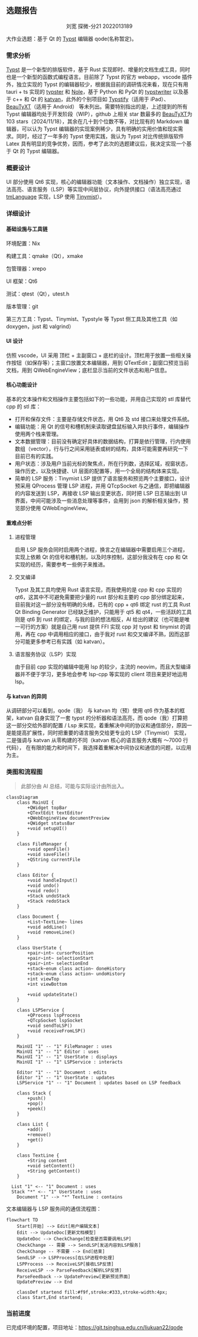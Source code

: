 ## 选题报告

<center>刘宽 探微-分21 2022013189</center>

大作业选题：基于 Qt 的 [Typst](https://typst.app) 编辑器 qode(名称暂定)。

### 需求分析

[Typst](https://github.com/typst/typst) 是一个新型的排版软件，基于 Rust 实现即时、增量的文档生成工具，同时也是一个新型的函数式编程语言。目前除了 Typst 的官方 webapp，vscode 插件外，独立实现的 Typst 的编辑器较少，根据我目前的调研情况来看，现在只有用 tauri + ts 实现的 [typster](https://github.com/wflixu/typster) 和 [Nole](https://github.com/FrostMiKu/Nole)，基于 Python 和 PyQt 的 [typstwriter](https://github.com/Bzero/typstwriter) 以及基于 c++ 和 Qt 的 [katvan](https://github.com/IgKh/katvan)，此外的个别项目如 [Typstify](https://github.com/iXORTech/Typstify)（适用于 iPad）、[BeauTyXT](https://github.com/soupslurpr/BeauTyXT)（适用于 Android） 等未列出。需要特别指出的是，上述提到的所有 Typst 编辑器均处于开发阶段（WIP），github 上相关 star 数最多的 [BeauTyXT](https://github.com/soupslurpr/BeauTyXT)为 103 stars（2024/11/18），其余在几十到个位数不等，对比现有的 Markdown 编辑器，可以认为 Typst 编辑器的实现案例稀少，具有明确的实用价值和现实需求。同时，经过了一年多的 Typst 使用实践，我认为 Typst 对比传统排版软件 Latex 具有明显的竞争优势，因而，参考了此次的选题建议后，我决定实现一个基于 Qt 的 Typst 编辑器。

### 概要设计

UI 部分使用 Qt6 实现，核心的编辑器功能（文本操作、文档操作）独立实现，语法高亮、语言服务（LSP）等实现中间层协议，向外提供接口（语法高亮通过 [tmLanguage](https://macromates.com/manual/en/language_grammars) 实现，LSP 使用 [Tinymist](https://github.com/Myriad-Dreamin/tinymist)）。

### 详细设计

#### 基础设施与工具链

环境配置：Nix

构建工具：qmake（Qt），xmake

包管理器：xrepo

UI 框架：Qt6

测试：qtest（Qt），utest.h

版本管理：git

第三方工具：Typst、Tinymist、Typstyle 等 Typst 侧工具及其他工具（如 doxygen，just 和 valgrind）

#### UI 设计

仿照 vscode，UI 采用 顶栏 + 主副窗口 + 底栏的设计。顶栏用于放置一些相关操作按钮（如保存等）；主窗口放置文本编辑器，用到 QTextEdit；副窗口预览当前文档，用到 QWebEngineView；底栏显示当前的文件状态和用户信息。

#### 核心功能设计

基本的文本操作和文档操作主要包括如下的一些功能，并用自己实现的 stl 库替代 cpp 的 stl 库：

- 打开和保存文件：主要是存储文件状态，用 Qt6 及 std 接口来处理文件系统。
- 编辑功能：用 Qt 的信号和槽机制来读取键盘鼠标输入并执行事件，编辑操作使用两个栈来管理。
- 文本数据管理：目前没有确定好具体的数据结构，打算是依行管理，行内使用数组（vector），行与行之间采用链表或树的结构，具体可能需要再研究一下目前已有的实践。
- 用户状态：涉及用户当前光标的聚焦点，所在行列数，选择区域，视窗状态，操作历史，以及快捷键、UI 层面的配置等，用一个全局的结构体来实现。
- 简单的 LSP 服务：Tinymist LSP 提供了语言服务和预览两个主要接口，设计预采用 QProcess 管理 LSP 进程，并用 QTcpSocket 与之通信，即把编辑器的内容发送到 LSP，再接收 LSP 输出变更状态，同时把 LSP 日志输出到 UI 界面，中间可能涉及一些消息处理等事件，会用到 json 的解析相关操作，预览部分使用 QWebEngineView。

#### 重难点分析

1. 进程管理

   启用 LSP 服务会同时启用两个进程，换言之在编辑器中需要启用三个进程，实现上依赖 Qt 的信号和槽机制，以及时序控制，这部分我没有在 cpp 和 Qt 实现的经历，需要参考一些例子来推进。

2. 交叉编译

   Typst 及其工具均使用 Rust 语言实现，而我使用的是 cpp 和 cpp 实现的 qt6，这其中不可避免需要把少量的 rust 部分和主要的 cpp 部分绑定起来，目前我对这一部分没有明确的头绪，已有的 cpp + qt6 绑定 rust 的工具 Rust Qt Binding Generator 已经缺乏维护，只能用于 qt5 和 qt4，一些活跃的工具则是 qt6 到 rust 的绑定，与我的目的想法相反，AI 给出的建议（也可能是唯一可行的方案）就是自己用 rust 提供 FFI 实现 cpp 对 typst 和 tinymist 的调用，再在 cpp 中调用相应的接口，由于我对 rust 和交叉编译不熟，因而这部分可能更多参考已有实践（如 katvan）。

3. 语言服务协议（LSP）实现

   由于目前 cpp 实现的编辑中能用 lsp 的较少，主流的 neovim，而且大型编译器并不便于学习，更多地会参考 lsp-cpp 等实现的 client 项目来更好地运用 lsp。

#### 与 katvan 的异同

从调研部分可以看到，qode（我） 与 katvan 均（预）使用 qt6 作为基本的框架，katvan 自身实现了一套 typst 的分析器和语法高亮，而 qode（我）打算把这一部分交给外部的配置 / Lsp 来实现，着重解决中间的协议和通信部分，原因一是能提高扩展性，同时把重要的语言服务交给更专业的 LSP（Tinymist） 实现，二是强调与 katvan 从零构建的不同（katvan 核心的语言服务大概有 ～7000 行代码）， 在有限的能力和时间下，我选择着重解决中间协议和通信的问题，以应用为主。

### 类图和流程图

> 此部分由 AI 总结，可能与实际设计由所出入。

```mermaid
classDiagram
    class MainUI {
        +QWidget topBar
        +QTextEdit textEditor
        +QWebEngineView documentPreview
        +QWidget statusBar
        +void setupUI()
    }

    class FileManager {
        +void openFile()
        +void saveFile()
        +QString currentFile
    }

    class Editor {
        +void handleInput()
        +void undo()
        +void redo()
        +Stack undoStack
        +Stack redoStack
    }

    class Document {
        +List~TextLine~ lines
        +void addLine()
        +void removeLine()
    }

    class UserState {
        +pair~int~ cursorPosition
        +pair~int~ selectionStart
        +pair~int~ selectionEnd
        +stack~enum class action~ doneHistory
        +stack~enum class action~ undoHistory
        +int viewTop
        +int viewBottom
        
        +void updateState()
    }

    class LSPService {
        +QProcess lspProcess
        +QTcpSocket lspSocket
        +void sendToLSP()
        +void receiveFromLSP()
    }

    MainUI "1" -- "1" FileManager : uses
    MainUI "1" -- "1" Editor : uses
    MainUI "1" -- "1" UserState : displays
    MainUI "1" -- "1" LSPService : interacts

    Editor "1" -- "1" Document : edits
    Editor "1" -- "1" UserState : updates
    LSPService "1" -- "1" Document : updates based on LSP feedback

    class Stack {
        +push()
        +pop()
        +peek()
    }

    class List {
        +add()
        +remove()
        +get()
    }

    class TextLine {
        +String content
        +void setContent()
        +String getContent()
    }

  List "1" <-- "1" Document : uses
  Stack "*" <-- "1" UserState : uses
    Document "1" --> "*" TextLine : contains
```

文本编辑器与 LSP 服务间的通信流程图：

```mermaid
flowchart TD
    Start[开始] --> Edit[用户编辑文本]
    Edit --> UpdateDoc[更新文档模型]
    UpdateDoc --> CheckChange[检查是否需要调用LSP]
    CheckChange -- 需要 --> SendLSP[发送内容到LSP服务]
    CheckChange -- 不需要 --> End[结束]
    SendLSP --> LSPProcess[在LSP进程中处理]
    LSPProcess --> ReceiveLSP[接收LSP反馈]
    ReceiveLSP --> ParseFeedback[解析LSP反馈]
    ParseFeedback --> UpdatePreview[更新预览界面]
    UpdatePreview --> End

    classDef startend fill:#f9f,stroke:#333,stroke-width:4px;
    class Start,End startend;
```

### 当前进度

已完成环境的配置，项目地址：<https://git.tsinghua.edu.cn/liukuan22/qode>
